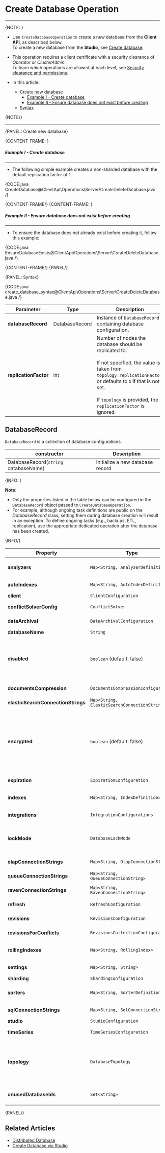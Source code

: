 # Create Database Operation
---

{NOTE: }

* Use `CreateDatabaseOperation` to create a new database from the **Client API**, as described below.  
  To create a new database from the **Studio**, see [Create database](../../../studio/database/create-new-database/general-flow).

* This operation requires a client certificate with a security clearance of _Operator_ or _ClusterAdmin_.  
  To learn which operations are allowed at each level, see [Security clearance and permissions](../../../server/security/authorization/security-clearance-and-permissions).

* In this article:
    * [Create new database](../../../client-api/operations/server-wide/create-database#create-new-database)
        * [Example I - Create database](../../../client-api/operations/server-wide/create-database#example-i---create-non-sharded-database)
        * [Example II - Ensure database does not exist before creating](../../../client-api/operations/server-wide/create-database#example-ii---ensure-database-does-not-exist-before-creating)
    * [Syntax](../../../client-api/operations/server-wide/create-database#syntax)

{NOTE/}

---

{PANEL: Create new database}

{CONTENT-FRAME: }

##### Example I - Create database
---

* The following simple example creates a non-sharded database with the default replication factor of 1.

{CODE:java CreateDatabase@ClientApi\Operations\Server\CreateDeleteDatabase.java /}

{CONTENT-FRAME/}
{CONTENT-FRAME: }

##### Example II - Ensure database does not exist before creating
---

* To ensure the database does not already exist before creating it, follow this example:

{CODE:java EnsureDatabaseExists@ClientApi\Operations\Server\CreateDeleteDatabase.java /}

{CONTENT-FRAME/}
{PANEL/}

{PANEL: Syntax}

{CODE:java create_database_syntax@ClientApi\Operations\Server\CreateDeleteDatabase.java /}

| Parameter             | Type           | Description                                                                                                                                                                                                                                              |
|-----------------------|----------------|----------------------------------------------------------------------------------------------------------------------------------------------------------------------------------------------------------------------------------------------------------|
| **databaseRecord**    | DatabaseRecord | Instance of `DatabaseRecord` containing database configuration.                                                                                                                                                                                          |
| **replicationFactor** | int            | Number of nodes the database should be replicated to.<br><br>If not specified, the value is taken from `topology.replicationFactor`,<br>or defaults to **`1`** if that is not set.<br><br>If `topology` is provided, the `replicationFactor` is ignored. |

## DatabaseRecord

`DatabaseRecord` is a collection of database configurations.  

| constructor                           | Description                      |
|---------------------------------------|----------------------------------|
| DatabaseRecord(`string` databaseName) | Initialize a new database record |

{INFO: }

**Note:**

* Only the properties listed in the table below can be configured in the `DatabaseRecord` object passed to `CreateDatabaseOperation`.
* For example, although ongoing task definitions are public on the _DatabaseRecord_ class, setting them during database creation will result in an exception.
  To define ongoing tasks (e.g., backups, ETL, replication), use the appropriate dedicated operation after the database has been created.

{INFO/}

| Property                           | Type                                         | Description                                                                                                                                                                                                                                                                 |
|------------------------------------|----------------------------------------------|-----------------------------------------------------------------------------------------------------------------------------------------------------------------------------------------------------------------------------------------------------------------------------|
| **analyzers**                      | `Map<String, AnalyzerDefinition>`            | A dictionary defining the [Custom Analyzers](../../../indexes/using-analyzers#creating-custom-analyzers) available to the database.                                                                                                                                         |
| **autoIndexes**                    | `Map<String, AutoIndexDefinition>`           | Auto-index definitions for the database.                                                                                                                                                                                                                                    |
| **client**                         | `ClientConfiguration`                        | [Client behavior](../../../studio/server/client-configuration) configuration.                                                                                                                                                                                               |
| **conflictSolverConfig**           | `ConflictSolver`                             | Define the strategy used to resolve [Replication conflicts](../../../server/clustering/replication/replication-conflicts).                                                                                                                                                  |
| **dataArchival**                   | `DataArchivalConfiguration`                  | [Data Archival](../../../data-archival/overview) configuration for the database.                                                                                                                                                                                        |
| **databaseName**                   | `String`                                     | The database name.                                                                                                                                                                                                                                                          |
| **disabled**                       | `boolean` (default: false)                   | Set the database initial state.<br> `true` - disable the database.<br> `false` - (default) the database will be enabled.<br><br>This can be modified later via [ToggleDatabasesStateOperation](../../../client-api/operations/server-wide/toggle-databases-state).          |
| **documentsCompression**           | `DocumentsCompressionConfiguration`          | Configuration settings for [Compressing documents](../../../server/storage/documents-compression).                                                                                                                                                                          |
| **elasticSearchConnectionStrings** | `Map<String, ElasticSearchConnectionString>` | Define [ElasticSearch Connection Strings](../../../client-api/operations/maintenance/connection-strings/add-connection-string#add-an-elasticsearch-connection-string), keyed by name.                                                                                       |
| **encrypted**                      | `boolean` (default: false)                   | `true` - create an [Encrypted database](../../../server/security/encryption/database-encryption).<br><br>Note: Use `PutSecretKeyCommand` to send your secret key to the server BEFORE creating the database.<br><br>`false` - (default) the database will not be encrypted. |
| **expiration**                     | `ExpirationConfiguration`                    | [Expiration](../../../server/extensions/expiration) configuration for the database.                                                                                                                                                                                         |
| **indexes**                        | `Map<String, IndexDefinition>`               | Define [Indexes](../../../client-api/operations/maintenance/indexes/put-indexes) that will be created with the database - <br>no separate deployment needed.                                                                                                                |
| **integrations**                   | `IntegrationConfigurations`                  | Configuration for [Integrations](../../../integrations/postgresql-protocol/overview),<br>e.g. `PostgreSqlConfiguration`.                                                                                                                                                    |
| **lockMode**                       | `DatabaseLockMode`                           | Set the database lock mode.<br>(default: `Unlock`)<br><br>This can be modified later via `SetDatabasesLockOperation`.                                                                                                                                                       |
| **olapConnectionStrings**          | `Map<String, OlapConnectionString>`          | Define [OLAP Connection Strings](../../../client-api/operations/maintenance/connection-strings/add-connection-string#add-an-olap-connection-string), keyed by name.                                                                                                         |
| **queueConnectionStrings**         | `Map<String, QueueConnectionString>`         | Define [Queue Connection Strings](../../../server/ongoing-tasks/etl/queue-etl/overview), keyed by name.                                                                                                                                                                     |
| **ravenConnectionStrings**         | `Map<String, RavenConnectionString>`         | Define [Raven Connection Strings](../../../client-api/operations/maintenance/connection-strings/add-connection-string#add-a-ravendb-connection-string), keyed by name.                                                                                                      |
| **refresh**                        | `RefreshConfiguration`                       | [Refresh](../../../server/extensions/refresh) configuration for the database.                                                                                                                                                                                               |
| **revisions**                      | `RevisionsConfiguration`                     | [Revisions](../../../document-extensions/revisions/client-api/operations/configure-revisions) configuration for the database.                                                                                                                                               |
| **revisionsForConflicts**          | `RevisionsCollectionConfiguration`           | Set the revisions configuration for conflicting documents.                                                                                                                                                                                                                  |
| **rollingIndexes**                 | `Map<String, RollingIndex>`                  | Dictionary mapping index names to their deployment configurations.                                                                                                                                                                                                          |
| **settings**                       | `Map<String, String>`                        | [Configuration](../../../server/configuration/configuration-options) settings for the database.                                                                                                                                                                             |
| **sharding**                       | `ShardingConfiguration`                      | The sharding configuration.                                                                                                                                                                                                                                                 |
| **sorters**                        | `Map<String, SorterDefinition>`              | A dictionary defining the [Custom Sorters](../../../studio/database/settings/custom-sorters) available to the database.                                                                                                                                                     |
| **sqlConnectionStrings**           | `Map<String, SqlConnectionString>`           | Define [SQL Connection Strings](../../../client-api/operations/maintenance/connection-strings/add-connection-string#add-an-sql-connection-string), keyed by name.                                                                                                           |
| **studio**                         | `StudioConfiguration`                        | [Studio Configuration](../../../studio/database/settings/studio-configuration).                                                                                                                                                                                             |
| **timeSeries**                     | `TimeSeriesConfiguration`                    | [Time series](../../../studio/database/settings/time-series-settings) configuration for the database.                                                                                                                                                                       |
| **topology**                       | `DatabaseTopology`                           | Optional topology configuration.<br><br>Defaults to `null`, in which case the server will determine which nodes to place the database on, based on the specified `ReplicationFactor`.                                                                                       |
| **unusedDatabaseIds**              | `Set<String>`                                | Set database IDs that will be excluded when creating new change vectors.                                                                                                                                                                                                    |

{PANEL/}

## Related Articles

- [Distributed Database](../../../server/clustering/distribution/distributed-database)
- [Create Database via Studio](../../../studio/database/create-new-database/general-flow)
